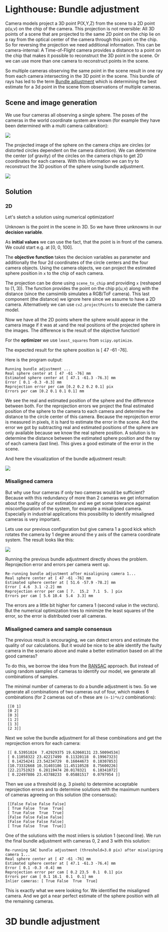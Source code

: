 # Lighthouse: Bundle adjustment

Camera models project a 3D point P(X,Y,Z) from the scene to a 2D point p(u,v) on the chip of the camera. This projection is not reversible: All 3D points of a scene that are projected to the same 2D point on the chip lie on a ray from the optical center of the camera through this point on the chip. So for reversing the projection we need additional information. This can be camera-internal: A Time-of-Flight camera provides a distance to a point on the chip that makes it possible to reconstruct the 3D point in the scene. Or we can use more than one camera to reconstruct points in the scene.

So multiple cameras observing the same point in the scene result in one ray from each camera intersecting in the 3D point in the scene. This bundle of rays has led to the term [Bundle adjustment](https://en.wikipedia.org/wiki/Bundle_adjustment) which is determining the best estimate for a 3d point in the scene from observations of multiple cameras.

## Scene and image generation

We use four cameras all observing a single sphere. The poses of the cameras in the world coordinate system are known (for example they have been determined with a multi camera calibration):

![](images/scene.png)

The projected image of the sphere on the camera chips are circles (or distorted circles dependent on the camera distortion). We can determine the center (of gravity) of the circles on the camera chips to get 2D coordinates for each camera. With this information we can try to reconstruct the 3D position of the sphere using bundle adjustment.

![](images/circles.png)

## Solution

### 2D

Let's sketch a solution using numerical optimization!

Unknown is the point in the scene in 3D. So we have three unknowns in our **decision variable**.

As **initial values** we can use the fact, that the point is in front of the camera. We could start e.g. at [0, 0, 100].

The **objective function** takes the decision variables as parameter and additionally the four 2d coordinates of the circle centers and the four camera objects. Using the camera objects, we can project the estimated sphere position in `x` to the chip of each camera.

The projection can be done using `scene_to_chip` and providing `x` (reshaped to (1, 3)). The function provides the point on the chip p(u,v) along with the distance (since the camsimlib simulates a RGB/ToF camera). This last component (the distance) we ignore here since we assume to have a 2D camera. Alternatively we can use `cv2.projectPoints` to execute the camera model.

Now we have all the 2D points where the sphere would appear in the camera image if it was at `x`and the real positions of the projected sphere in the images. The difference is the result of the objective function!

For the **optimizer** we use `least_squares` from `scipy.optimize`.

The expected result for the sphere position is [ 47 -61 -76].

Here is the program output:

```
Running bundle adjustment ...
Real sphere center at [ 47 -61 -76] mm
Estimated sphere center at [ 47.1 -61.3 -76.3] mm
Error [ 0.1 -0.3 -0.3] mm
Reprojection error per cam [0.2 0.2 0.2 0.1] pix
Errors per cam [0.2 0.1 0.1 0.1] mm
```

We see the real and estimated position of the sphere and the difference between both. For the reprojection errors we project the final estimated position of the sphere to the camera to each camera and determine the distance to the circle center of this camera. Because the reprojection error is measured in pixels, it is hard to estimate the error in the scene. And the error we got by subtracting real and estimated positions of the sphere are only available because we know the real sphere position. A solution is to determine the distance between the estimated sphere position and the ray of each camera (last line). This gives a good estimate of the error in the scene.

And here the visualization of the bundle adjustment result:

![](images/bundle_adjust.png)

### Misaligned camera

But why use four cameras if only two cameras would be sufficient? Because with this redundancy of more than 2 cameras we get information about the quality of our estimation and we get some tolerance against misconfiguration of the system, for example a misaligned camera. Especially in industrial applications this possibility to identify misaligned cameras is very important.

Lets use our previous configuration but give camera 1 a good kick which rotates the camera by 1 degree around the y axis of the camera coordinate system. The result looks like this:

![](images/bundle_adjust_misaligned.png)

Running the previous bundle adjustment directly shows the problem. Reprojection error and errors per camera went up.

```
Re-running bundle adjustment after misaligning camera 1...
Real sphere center at [ 47 -61 -76] mm
Estimated sphere center at [ 51.6 -57.9 -78.2] mm
Error [ 4.6  3.1 -2.2] mm
Reprojection error per cam [ 7.  15.2  7.1  5. ] pix
Errors per cam [ 5.6 10.4  5.4  3.3] mm
```

The errors are a little bit higher for camera 1 (second value in the vectors). But the numerical optimization tries to minimize the least squares of the error, so the error is distributed over all cameras.

### Misaligned camera and sample consensus

The previous result is encouraging, we can detect errors and estimate the quality of our calculations. But it would be nice to be able identify the faulty camera in the scenario above and make a better estimation based on all the good cameras?

To do this, we borrow the idea from the [RANSAC](https://en.wikipedia.org/wiki/Random_sample_consensus) approach. But instead of using random samples of cameras to identify our model, we generate all combinations of samples.

The minimal number of cameras to do a bundle adjustment is two. So we generate all combinations of two cameras out of four, which makes 6 combinations (for 2 cameras out of `n` these are `(n-1)*n/2` combinations):

```
 [[0 1]
 [0 2]
 [0 3]
 [1 2]
 [1 3]
 [2 3]]
```

Next we solve the bundle adjustment for all these combinations and get the reprojection errors for each camera:

```
 [[ 8.53951024  7.42929375 19.62060131 23.50094534]
 [ 0.11058322 23.42217499  0.11320118  0.19967323]
 [ 0.14254241 23.54234729  0.16044673  0.10307853]
 [10.73332668 10.31403186 11.45110528  8.75600226]
 [22.21751923  6.28119474 20.0178321   6.10341072]
 [ 0.22497886 23.43788233  0.05881517  0.0797954 ]]
```

Then we use a threshold (e.g. 3 pixels) to determine acceptable reprojection errors and to determine solutions with the maximum numbers of cameras agreeing on this solution (the consensus):

```
 [[False False False False]
 [ True False  True  True]
 [ True False  True  True]
 [False False False False]
 [False False False False]
 [ True False  True  True]]
```

One of the solutions with the most inliers is solution 1 (second line). We run the final bundle adjustment with cameras 0, 2 and 3 with this solution:

```
Re-running SAC bundle adjustment (threshold=3.0 pix) after misaligning camera 1...
Real sphere center at [ 47 -61 -76] mm
Estimated sphere center at [ 47.1 -61.3 -76.4] mm
Error [ 0.1 -0.3 -0.4] mm
Reprojection error per cam [ 0.2 23.5  0.1  0.1] pix
Errors per cam [ 0.1 16.1  0.1  0.1] mm
Inlier cameras: [ True False  True  True]
```

This is exactly what we were looking for. We identified the misaligned camera. And we got a near perfect estimate of the sphere position with all the remaining cameras.

# 3D bundle adjustment

